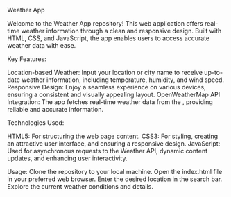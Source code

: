 Weather App

Welcome to the Weather App repository! This web application offers real-time weather information through a clean and responsive design. Built with HTML, CSS, and JavaScript, the app enables users to access accurate weather data with ease.

Key Features:

Location-based Weather: Input your location or city name to receive up-to-date weather information, including temperature, humidity, and wind speed.
Responsive Design: Enjoy a seamless experience on various devices, ensuring a consistent and visually appealing layout.
OpenWeatherMap API Integration: The app fetches real-time weather data from the , providing reliable and accurate information.


Technologies Used:

HTML5: For structuring the web page content.
CSS3: For styling, creating an attractive user interface, and ensuring a responsive design.
JavaScript: Used for asynchronous requests to the Weather API, dynamic content updates, and enhancing user interactivity.

Usage:
Clone the repository to your local machine.
Open the index.html file in your preferred web browser.
Enter the desired location in the search bar.
Explore the current weather conditions and details.
